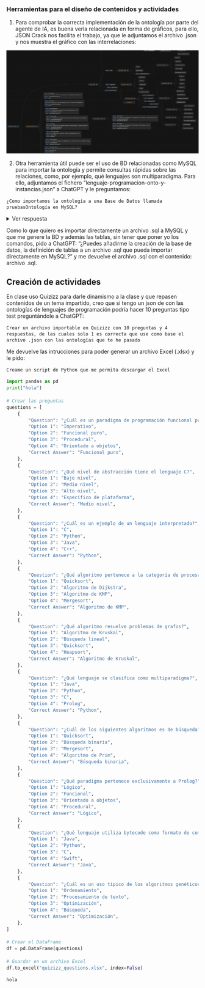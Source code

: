 ### Herramientas para el diseño de contenidos y actividades
1. Para comprobar la correcta implementación de la ontología por parte del agente de IA, es buena verla relacionada en forma de gráficos, para ello, JSON Crack nos facilita el trabajo, ya que le adjuntamos el archivo .json y nos muestra el gráfico con las interrelaciones:
<img src="Datos tarea IA/JSONCrack.png" alt="Imagen JSONCrack" width="800"/>

2. Otra herramienta útil puede ser el uso de BD relacionadas como MySQL para importar la ontología y permite consultas rápidas sobre las relaciones, como, por ejemplo, qué lenguajes son multiparadigma.
Para ello, adjuntamos el fichero “lenguaje-programacion-onto-y-instancias.json” a ChatGPT y le preguntamos:

```
¿Como importamos la ontología a una Base de Datos llamada pruebasOntología en MySQL?
```

<details>
<summary>Ver respuesta</summary>
Pasos para Importar la Ontología a MySQL

# 1. Crear la Base de Datos
Abre tu cliente MySQL (como MySQL Workbench o la línea de comandos) y crea la base de datos:
CREATE DATABASE pruebasOntologia;
USE pruebasOntologia;

# 2. Definir las Tablas
Crea las tablas necesarias para almacenar la información de la ontología. Por ejemplo:
-- Tabla para las clases principales
CREATE TABLE Clases (
    id INT AUTO_INCREMENT PRIMARY KEY,
    nombre VARCHAR(255) NOT NULL
);

-- Tabla para subclases
CREATE TABLE Subclases (
    id INT AUTO_INCREMENT PRIMARY KEY,
    clase_id INT,
    nombre VARCHAR(255),
    FOREIGN KEY (clase_id) REFERENCES Clases(id)
);

-- Tabla para relaciones
CREATE TABLE Relaciones (
    id INT AUTO_INCREMENT PRIMARY KEY,
    nombre VARCHAR(255) NOT NULL,
    descripcion TEXT,
    dominio VARCHAR(255),
    rango VARCHAR(255)
);

-- Tabla para instancias
CREATE TABLE Instancias (
    id INT AUTO_INCREMENT PRIMARY KEY,
    nombre VARCHAR(255),
    tipo VARCHAR(255),
    subtipo VARCHAR(255),
    descripcion TEXT
);

-- Tabla para relaciones de instancias
CREATE TABLE RelacionInstancias (
    id INT AUTO_INCREMENT PRIMARY KEY,
    instancia_id INT,
    relacion VARCHAR(255),
    objetivo VARCHAR(255),
    FOREIGN KEY (instancia_id) REFERENCES Instancias(id)
);

# 3. Convertir el JSON a un Formato SQL Compatible
El archivo JSON debe transformarse en sentencias INSERT que se puedan ejecutar en MySQL. Puedes usar una herramienta de transformación o un script en Python. Aquí tienes un ejemplo básico en Python:

import json
import pymysql
#Cargar el archivo JSON
with open("lenguaje-programacion-onto-y-instancias.json", "r") as file:
    data = json.load(file)

#Conectar a MySQL
connection = pymysql.connect(
    host="localhost",
    user="tu_usuario",
    password="tu_contraseña",
    database="pruebasOntologia"
)
cursor = connection.cursor()

#Insertar clases principales
for clase in data["Ontologia"]["Clases"]:
    cursor.execute("INSERT INTO Clases (nombre) VALUES (%s)", (clase["nombre"],))
    clase_id = cursor.lastrowid
    # Insertar subclases
    if "subclases" in clase:
        for subclase in clase["subclases"]:
            if isinstance(subclase, dict):
                cursor.execute("INSERT INTO Subclases (clase_id, nombre) VALUES (%s, %s)", (clase_id, subclase["nombre"]))
            else:
                cursor.execute("INSERT INTO Subclases (clase_id, nombre) VALUES (%s, %s)", (clase_id, subclase))

#Insertar relaciones
for relacion in data["Ontologia"]["Relaciones"]:
    cursor.execute(
        "INSERT INTO Relaciones (nombre, descripcion, dominio, rango) VALUES (%s, %s, %s, %s)",
        (relacion["nombre"], relacion["descripcion"], relacion["dominio"], relacion["rango"])
    )

#Insertar instancias
for instancia in data["Ontologia"]["Instancias"]:
    cursor.execute(
        "INSERT INTO Instancias (nombre, tipo, subtipo, descripcion) VALUES (%s, %s, %s, %s)",
        (instancia["nombre"], instancia.get("tipo", ""), instancia.get("subtipo", ""), instancia.get("descripcion", ""))
    )
    instancia_id = cursor.lastrowid
    # Insertar relaciones de instancias
    if "relaciones" in instancia:
        for relacion, objetivo in instancia["relaciones"].items():
            cursor.execute(
                "INSERT INTO RelacionInstancias (instancia_id, relacion, objetivo) VALUES (%s, %s, %s)",
                (instancia_id, relacion, objetivo)
            )

#Confirmar cambios y cerrar conexión
connection.commit()
cursor.close()
connection.close()

# 4. Ejecutar el Script

Guarda el script como importar_ontologia.py y ejecútalo con Python.

python importar_ontologia.py
# 5. Verificar los Datos

Una vez importados, verifica que los datos estén correctamente en la base de datos ejecutando consultas simples en MySQL, por ejemplo:

SELECT * FROM Clases;
SELECT * FROM Instancias;

</details>


Como lo que quiero es importar directamente un archivo .sql a MySQL y que me genere la BD y además las tablas, sin tener que poner yo los comandos, pido a ChatGPT:
“¿Puedes añadirme la creación de la base de datos, la definición de tablas a un archivo .sql que pueda importar directamente en MySQL?” y me devuelve el archivo .sql con el contenido: archivo .sql.

## Creación de actividades
En clase uso Quizizz para darle dinamismo a la clase y que repasen contenidos de un tema impartido, creo que si tengo un json de con las ontologías de lenguajes de programación podría hacer 10 preguntas tipo test preguntándole a ChatGPT:
```
Crear un archivo importable en Quizizz con 10 preguntas y 4 respuestas, de las cuales solo 1 es correcta que use como base el archivo .json con las ontologías que te he pasado
```
Me devuelve las intrucciones para poder generar un archivo Excel (.xlsx) y le pido:
```
Creame un script de Python que me permita descargar el Excel
```



```python
import pandas as pd
print("hola")

# Crear las preguntas
questions = [
    {
        "Question": "¿Cuál es un paradigma de programación funcional puro?",
        "Option 1": "Imperativo",
        "Option 2": "Funcional puro",
        "Option 3": "Procedural",
        "Option 4": "Orientado a objetos",
        "Correct Answer": "Funcional puro",
    },
    {
        "Question": "¿Qué nivel de abstracción tiene el lenguaje C?",
        "Option 1": "Bajo nivel",
        "Option 2": "Medio nivel",
        "Option 3": "Alto nivel",
        "Option 4": "Específico de plataforma",
        "Correct Answer": "Medio nivel",
    },
    {
        "Question": "¿Cuál es un ejemplo de un lenguaje interpretado?",
        "Option 1": "C",
        "Option 2": "Python",
        "Option 3": "Java",
        "Option 4": "C++",
        "Correct Answer": "Python",
    },
    {
        "Question": "¿Qué algoritmo pertenece a la categoría de procesamiento de texto?",
        "Option 1": "Quicksort",
        "Option 2": "Algoritmo de Dijkstra",
        "Option 3": "Algoritmo de KMP",
        "Option 4": "Mergesort",
        "Correct Answer": "Algoritmo de KMP",
    },
    {
        "Question": "¿Qué algoritmo resuelve problemas de grafos?",
        "Option 1": "Algoritmo de Kruskal",
        "Option 2": "Búsqueda lineal",
        "Option 3": "Quicksort",
        "Option 4": "Heapsort",
        "Correct Answer": "Algoritmo de Kruskal",
    },
    {
        "Question": "¿Qué lenguaje se clasifica como multiparadigma?",
        "Option 1": "Java",
        "Option 2": "Python",
        "Option 3": "C",
        "Option 4": "Prolog",
        "Correct Answer": "Python",
    },
    {
        "Question": "¿Cuál de los siguientes algoritmos es de búsqueda?",
        "Option 1": "Quicksort",
        "Option 2": "Búsqueda binaria",
        "Option 3": "Mergesort",
        "Option 4": "Algoritmo de Prim",
        "Correct Answer": "Búsqueda binaria",
    },
    {
        "Question": "¿Qué paradigma pertenece exclusivamente a Prolog?",
        "Option 1": "Lógico",
        "Option 2": "Funcional",
        "Option 3": "Orientado a objetos",
        "Option 4": "Procedural",
        "Correct Answer": "Lógico",
    },
    {
        "Question": "¿Qué lenguaje utiliza bytecode como formato de compilación?",
        "Option 1": "Java",
        "Option 2": "Python",
        "Option 3": "C",
        "Option 4": "Swift",
        "Correct Answer": "Java",
    },
    {
        "Question": "¿Cuál es un uso típico de los algoritmos genéticos?",
        "Option 1": "Ordenamiento",
        "Option 2": "Procesamiento de texto",
        "Option 3": "Optimización",
        "Option 4": "Búsqueda",
        "Correct Answer": "Optimización",
    },
]

# Crear el DataFrame
df = pd.DataFrame(questions)

# Guardar en un archivo Excel
df.to_excel("quizizz_questions.xlsx", index=False)

```

    hola

